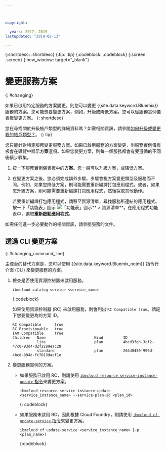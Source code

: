 ```yaml
---



copyright:

  years: 2017, 2019
lastupdated: "2019-02-13"

---
```


{:shortdesc: .shortdesc}
{:tip: .tip}
{:codeblock: .codeblock}
{:screen: .screen}
{:new_window: target="_blank"}


# 變更服務方案
{: #changing}

如果已啟用特定服務的方案變更，則您可以變更 {{site.data.keyword.Bluemix}} 服務的方案。您可能想要變更方案，例如，升級或降低方案。您可以從服務實例儀表板變更方案。
{: shortdesc}

您在尋找關於升級帳戶類型的詳細資料嗎？如需相關資訊，請參閱[如何升級或變更我的帳戶類型？](/docs/account/account_faq.html#changeacct)。
{: tip}

您只能針對特定服務變更服務方案。如果已啟用服務的方案變更，則服務實例儀表板會在導覽中顯示**方案**選項。如果您變更方案，則每一個服務都會有要遵循的不同後續步驟集。

1. 按一下服務實例儀表板中的**方案**。您一般可以升級方案，或降低方案。
2. 在變更方案之後，您必須完成額外步驟。步驟會視方案變更類型及服務而不同。例如，如果您降低方案，則可能需要重新編譯打包應用程式。或者，如果您升級方案，則可能需要重新編譯打包應用程式，然後採取其他動作。

   若要重新編譯打包應用程式，請移至資源清單，尋找服務所連結的應用程式。按一下「功能表」圖示 ![「功能表」圖示](../icons/icon_hamburger.svg)** > 資源清單**。在應用程式功能表中，選取**重新啟動應用程式**。

  如需任何進一步必要動作的相關資訊，請參閱服務的文件。

## 透過 CLI 變更方案
{: #changing_command_line}

主控台的替代方案是，您可以使用 {{site.data.keyword.Bluemix_notm}} 指令行介面 (CLI) 來變更服務的方案。

1. 檢查是否使用資源控制器來啟用服務。

   ```
   ibmcloud catalog service <service_name>
   ```
   {:codeblock}

   如果使用資源控制器 (RC) 來啟用服務，則會列出 `RC Compatible true`。請記下您要變更為的方案 ID。

   ```
   RC Compatible      true
   RC Provisionable   true
   IAM Compatible     true
   Children   Name                      Kind         ID
              lite                      plan         4bcd3fgh-3cf2-47c0-93d4-d2f2289eac28
              standard                  plan         264d0450-996d-4bcd-894d-fc7018dacf1e
    ```

1. 變更服務實例的方案。

   - 如果服務已啟用 RC，則請使用 [`ibmcloud resource service-instance-update` 指令](/docs/cli/reference/ibmcloud/cli_resource_group.html#ibmcloud_commands_resource)來變更方案。

     ```
     ibmcloud resource service-instance-update <service_instance_name> --service-plan-id <plan_id>
     ```
     {: codeblock}

   - 如果服務未啟用 RC，因此根據 Cloud Foundry，則請使用 [`ibmcloud cf update-service` 指令](/docs/cli/reference/ibmcloud/cf_index.html#cf)來變更方案。

     ```
     ibmcloud cf update-service <service_instance_name> [-p <plan_name>]
     ```
     {:codeblock}
